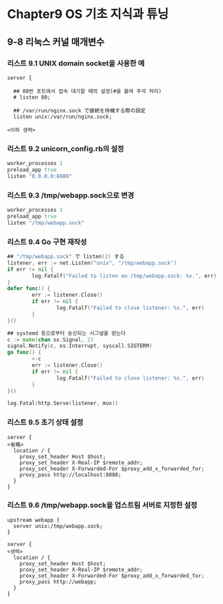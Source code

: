 # Chapter9 OS 기초 지식과 튜닝

## 9-8 리눅스 커널 매개변수

### 리스트 9.1 UNIX domain socket을 사용한 예

```nginx
server {

  ## 80번 포트에서 접속 대기할 때의 설정(#을 붙여 주석 처리)
  # listen 80;

  ## /var/run/nginx.sock で接続を待機する際の設定
  listen unix:/var/run/nginx.sock;

<이하 생략>
```

### 리스트 9.2 unicorn_config.rb의 설정

```ruby
worker_processes 1
preload_app true
listen "0.0.0.0:8080"
```

### 리스트 9.3 /tmp/webapp.sock으로 변경

```ruby
worker_processes 1
preload_app true
listen "/tmp/webapp.sock"
```

### 리스트 9.4 Go 구현 재작성

```go
## "/tmp/webapp.sock" で listen(2) する
listener, err := net.Listen("unix", "/tmp/webapp.sock")
if err != nil {
        log.Fatalf("Failed to listen on /tmp/webapp.sock: %s.", err)
}
defer func() {
        err := listener.Close()
        if err != nil {
                log.Fatalf("Failed to close listener: %s.", err)
        }
}()

## systemd 등으로부터 송신되는 시그널을 받는다
c := make(chan os.Signal, 2)
signal.Notify(c, os.Interrupt, syscall.SIGTERM)
go func() {
        <-c
        err := listener.Close()
        if err != nil {
                log.Fatalf("Failed to close listener: %s.", err)
        }
}()

log.Fatal(http.Serve(listener, mux))
```

### 리스트 9.5 초기 상태 설정

```nginx
server {
<省略>
  location / {
    proxy_set_header Host $host;
    proxy_set_header X-Real-IP $remote_addr;
    proxy_set_header X-Forwarded-For $proxy_add_x_forwarded_for;
    proxy_pass http://localhost:8080;
  }
}  
```

### 리스트 9.6 /tmp/webapp.sock을 업스트림 서버로 지정한 설정

```nginx
upstream webapp {
  server unix:/tmp/webapp.sock;
}

server {
<생략>
  location / {
    proxy_set_header Host $host;
    proxy_set_header X-Real-IP $remote_addr;
    proxy_set_header X-Forwarded-For $proxy_add_x_forwarded_for;
    proxy_pass http://webapp;
  }
}
```
